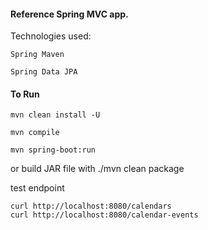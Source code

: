 #### Reference Spring MVC app.

Technologies used:

    Spring Maven

    Spring Data JPA

#### To Run

```
mvn clean install -U

mvn compile

mvn spring-boot:run
```

or build JAR file with ./mvn clean package

test endpoint

```
curl http://localhost:8080/calendars
curl http://localhost:8080/calendar-events
```
